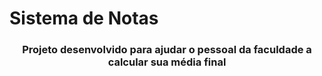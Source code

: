 <h1>Sistema de Notas</h1>

<h3 align="center">Projeto desenvolvido para ajudar o pessoal da faculdade a calcular sua média final</h3>
